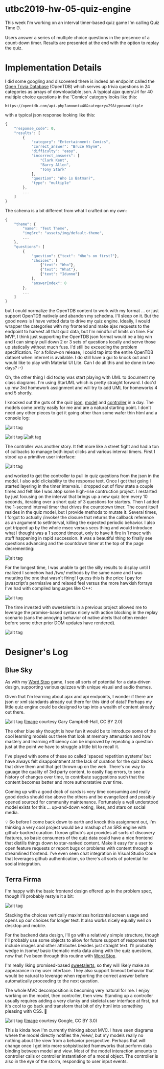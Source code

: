 # utbc2019-hw-05-quiz-engine

This week I'm working on an interval timer-based quiz game I'm calling Quiz Time ⏰.

Users answer a series of multiple choice questions in the presence of a count-down timer. Results are presented at the end with the option to replay the quiz.

# Implementation Details

I did some googling and discovered there is indeed an endpoint called the [Open Trivia Database](https://opentdb.com) (OpenTDB) which serves up trivia questions in 24 categories as arrays of downloadable json. A typical ajax queryUrl for 40 multiple choice questions in the 'Comics' category looks like this:

```
https://opentdb.com/api.php?amount=40&category=29&type=multiple
```

with a typical json response looking like this:

```javascript
{
    "response_code": 0,
    "results": [
        {
            "category": "Entertainment: Comics",
            "correct_answer": "Bruce Wayne",
            "difficulty": "easy",
            "incorrect_answers": [
                "Clark Kent",
                "Barry Allen",
                "Tony Stark"
            ],
            "question": "Who is Batman?",
            "type": "multiple"
        },
        ...
    ]
}
```

The schema is a bit different from what I crafted on my own:

```javascript
{
    "theme": {
        "name": "Test Theme",
        "imgSrc": "assets/img/default-theme",
        ...
    },
    "questions": [
        {
            "question": {"text": "Who's on first?"},
            "choices": [
                {"text": "Who"},
                {"text": "What"},
                {"text": "Idunno"}
            ],
            "answerIndex": 0
        },
        ...
    ]
}
```

but I could normalize the OpenTDB content to work with my format ... or just support OpenTDB natively and abandon my schedma. I'll sleep on it. But the good news is I have vetted data to drive my quiz engine. Ideally, I would wrapper the categories with my frontend and make ajax requests to the endpoint to harvest all that quiz data, but I'm mindful of limits on time. For MVP, I think just supporting the OpenTDB json format would be a big win and I can simply pull down 2 or 3 sets of questions locally and serve those up statically without much fuss. I'd still be exceeding the problem specification. For a follow-on release, I could tap into the entire OpenTDB dataset when internet is available. I do still have a gui to knock out and I would like to play with Material UI Lite. Can I do all this and be done in two days? :-)

Oh, the other thing I did today was start playing with UML to document my class diagrams. I'm using StarUML which is pretty straight forward. I doc'd up mw 3rd homework assignment and will try to add UML for homeworks 4 and 5 shortly.

I knocked out the guts of the quiz [json](https://github.com/zenglenn42/utbc2019-hw-05-quiz-engine/blob/7d374a4b17eee2ca725413aefdeb9055ce41fc12/assets/js/model.js#L1), [model](https://github.com/zenglenn42/utbc2019-hw-05-quiz-engine/blob/7d374a4b17eee2ca725413aefdeb9055ce41fc12/assets/js/model.js#L74) and [controller](https://github.com/zenglenn42/utbc2019-hw-05-quiz-engine/blob/7d374a4b17eee2ca725413aefdeb9055ce41fc12/assets/js/controller.js#L1) in a day. The models come pretty easily for me and are a natural starting point. I don't need any other pieces to get it going other than some wafer thin html and a console log:

![alt tag](docs/img/model-unit-test.png)

![alt tag](docs/img/model.png)
![alt tag](docs/img/controller.png)

The controller was another story. It felt more like a street fight and had a ton of callbacks to manage both input clicks and various interval timers. First I stood up a primitive user interface:

![alt tag](docs/img/skeleton-ui.png)

and worked to get the controller to pull in quiz questions from the json in the model. I also add clickability to the response text. Once I got that going I started layering in the timer intervals. I dropped out of flow state a couple times and felt like I was atop some high-rise contruction project. I restarted by just focusing on the interval that brings up a new quiz item every 10 seconds, iterating over a short quiz of 3 questions for starters. Then I added the 1-second interval timer that drives the countdown timer. The count itself resides in the quiz model, but I provide methods to mutate it. Several times, I forgot to actually /invoke/ the closure that returns the callback reference as an argument to setInterval, killing the expected periodic behavior. I also got tripped up by the whole msec versus secs thing and would introduce what I thought was a 1 second timeout, only to have it fire in 1 msec with stuff happening in rapid succession. It was a beautiful thing to finally see questions advancing and the countdown timer at the top of the page decrementing:

![alt tag](docs/img/count-down.png)

For the longest time, I was unable to get the silly results to display until I realized I somehow had /two/ methods by the same name and I was mutating the one that wasn't firing! I guess this is the price I pay for javascript's permissive and relaxed feel versus the more hawkish forrays I've had with compiled languages like C++:

![alt tag](docs/img/bug-duplicate-methods.png)

The time invested with sweetalerts in a previous project allowed me to leverage the promise-based syntax nicely with action blocking in the replay scenario (sans the annoying behavior of native alerts that often render before some other prior DOM updates have rendered).

![alt tag](docs/img/replay.png)

# Designer's Log

## Blue Sky

As with my [Word Stop](https://github.com/zenglenn42/utbc2019-hw-03-wordgame/blob/fb11d26422f2a119c03826527539e3fdb5661f91/assets/js/lexicon.js#L36) game, I see all sorts of potential for a data-driven design, supporting various quizzes with unique visual and audio themes.

Given that I'm learning about ajax and api endpoints, I wonder if there are json or xml standards already out there for this kind of data? Perhaps my little quiz engine could be designed to tap into a wealth of content already out there.

![alt tag](docs/img/blue-sky.jpg)
([Image](https://flic.kr/p/24B2fo9) courtesy Gary Campbell-Hall, CC BY 2.0)

The other blue sky thought is how fun it would be to introduce some of the cool learning models out there that look at memory attenuation and how mastery and learning efficiency can be improved by repeating a question just at the point we have to struggle a little bit to recall it.

I've played with some of these so called 'spaced repetition systems' but have always felt disappointment at the lack of curation for the quiz decks that drive them and that get thrown up on the web. There's no way to gauage the quality of 3rd party content, to easily flag errors, to see a history of changes over time, to contribute suggestions such that the content becomes better and more authoratative over time.

Coming up with a good deck of cards is very time consuming and really good decks should rise above the others and be evangelized and possibly opened sourced for community maintenance. Fortunately a well understood model exists for this ... up-and-down voting, likes, and stars on social media.

💡 So before I come back down to earth and knock this assignment out, I'm thinking a very cool project would be a mashup of an SRS engine with github-backed curation. I know github's api provides all sorts of discovery features, so basic consumers of the quiz data could have a nice frontend that distills things down to star-ranked content. Make it easy for a user to open feature requests or report bugs or problems with content through a streamlined frontend. I've even seen chat integration in Visual Studio Code that leverages github authentication, so there's all sorts of potential for social integration.

## Terra Firma

I'm happy with the basic frontend design offered up in the problem spec, though I'll probably restyle it a bit:

![alt tag](docs/img/ui-spec.jpg)

Stacking the choices vertically maximizes horizontal screen usage and opens up our choices for longer text. It also works nicely equally well on desktop and mobile.

For the backend data design, I'll go with a relatively simple structure, though I'll probably use some objects to allow for future support of responses that include images and other attributes besides just straight text. I'll probably wedge in /some/ basic thematic meta data along with the quiz questions, now that I've been through this routine with [Word Stop](https://github.com/zenglenn42/utbc2019-hw-03-wordgame/blob/fb11d26422f2a119c03826527539e3fdb5661f91/assets/js/lexicon.js#L36).

I'm really liking promised-based [sweetalerts](https://sweetalert.js.org/), so they will likely make an appearance in my user interface. They also support timeout behavior that would be natural to leverage when reporting the correct answer before automatically proceeding to the next question.

The whole MVC decomposition is becoming very natural for me. I enjoy working on the model, then controller, then view. Standing up a controller usually requires adding a very clunky and skeletal user interface at first, but it's cool to go back and transform that bit of dry html into something pleasing with CSS. 🦋

![alt tag](docs/img/mvc.png)
([Image](https://developer.chrome.com/apps/app_frameworks) courtesy Google, CC BY 3.0)

This is kinda how I'm currently thinking about MVC. I have seen diagrams where the model directly notifies the /view/, but my models really no nothing about the view from a behavior perspective. Perhaps that will change once I get into more sohpisticated frameworks that perform data binding between model and view. Most of the model interaction amounts to controller calls or controller instantiation of a model object. The controller is also in the eye of the storm, responding to user input events.
